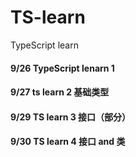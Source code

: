 # TS-learn
TypeScript learn
#### 9/26 TypeScript lenarn 1
#### 9/27 ts learn 2 基础类型
#### 9/29 TS learn 3 接口（部分）
#### 9/30 TS learn 4 接口 and 类
